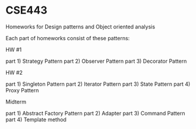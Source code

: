 # CSE443
Homeworks for Design patterns and Object oriented analysis

Each part of homeworks consist of these patterns:

HW #1

part 1) Strategy Pattern
part 2) Observer Pattern
part 3) Decorator Pattern
  
HW #2

part 1) Singleton Pattern
part 2) Iterator Pattern
part 3) State Pattern
part 4) Proxy Pattern
  
Midterm

part 1) Abstract Factory Pattern
part 2) Adapter
part 3) Command Pattern
part 4) Template method 
